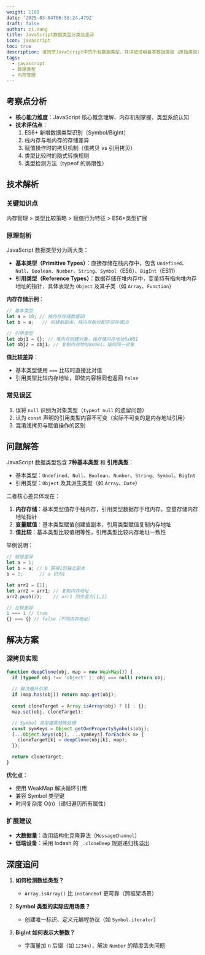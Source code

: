 ```yaml
---
weight: 1100
date: '2025-03-04T06:58:24.479Z'
draft: false
author: zi.Yang
title: JavaScript数据类型分类及差异
icon: javascript
toc: true
description: 请列举JavaScript中的所有数据类型，并详细说明基本数据类型（原始类型）与引用类型在内存存储方式、变量赋值行为以及值比较方式上的本质区别。
tags:
  - javascript
  - 数据类型
  - 内存管理
---
```


## 考察点分析

- **核心能力维度**：JavaScript 核心概念理解、内存机制掌握、类型系统认知
- **技术评估点**：
  1. ES6+ 新增数据类型识别（Symbol/BigInt）
  2. 栈内存与堆内存的存储差异
  3. 赋值操作时的拷贝机制（值拷贝 vs 引用拷贝）
  4. 类型比较时的隐式转换规则
  5. 类型检测方法（typeof 的局限性）

## 技术解析

### 关键知识点

内存管理 > 类型比较策略 > 赋值行为特征 > ES6+类型扩展

### 原理剖析

JavaScript 数据类型分为两大类：

- **基本类型（Primitive Types）**：直接存储在栈内存中，包含 `Undefined`、`Null`、`Boolean`、`Number`、`String`、`Symbol`（ES6）、`BigInt`（ES11）
- **引用类型（Reference Types）**：数据存储在堆内存中，变量持有指向堆内存地址的指针，具体表现为 `Object` 及其子类（如 `Array`、`Function`）

**内存存储示例**：

```javascript
// 基本类型
let a = 10; // 栈内存存储数值10
let b = a;   // 创建新副本，栈内存新分配空间存储10

// 引用类型
let obj1 = {}; // 堆内存创建对象，栈存储内存地址0x001
let obj2 = obj1; // 复制内存地址0x001，指向同一对象
```

**值比较差异**：

- 基本类型使用 `===` 比较时直接比对值
- 引用类型比较内存地址，即使内容相同也返回 `false`

### 常见误区

1. 误将 `null` 识别为对象类型（`typeof null` 的遗留问题）
2. 认为 `const` 声明的引用类型内容不可变（实际不可变的是内存地址引用）
3. 混淆浅拷贝与赋值操作的区别

## 问题解答

JavaScript 数据类型包含 **7种基本类型** 和 **引用类型**：

- 基本类型：`Undefined`、`Null`、`Boolean`、`Number`、`String`、`Symbol`、`BigInt`
- 引用类型：`Object` 及其派生类型（如 `Array`、`Date`）

二者核心差异体现在：

1. **内存存储**：基本类型值存于栈内存，引用类型数据存于堆内存，变量存储内存地址指针
2. **变量赋值**：基本类型赋值创建值副本，引用类型赋值复制内存地址
3. **值比较**：基本类型比较值相等性，引用类型比较内存地址一致性

举例说明：

```javascript
// 赋值差异
let a = 1;
let b = a; // b 获得1的独立副本
b = 2;      // a 仍为1

let arr1 = [1];
let arr2 = arr1; // 复制内存地址
arr2.push(2);    // arr1 同步变为[1,2]

// 比较差异
1 === 1 // true
{} === {} // false（不同内存地址）
```

## 解决方案

### 深拷贝实现

```javascript
function deepClone(obj, map = new WeakMap()) {
  if (typeof obj !== 'object' || obj === null) return obj;
  
  // 解决循环引用
  if (map.has(obj)) return map.get(obj);
  
  const cloneTarget = Array.isArray(obj) ? [] : {};
  map.set(obj, cloneTarget);

  // Symbol 类型键需特殊处理
  const symKeys = Object.getOwnPropertySymbols(obj);
  [...Object.keys(obj), ...symKeys].forEach(k => {
    cloneTarget[k] = deepClone(obj[k], map);
  });

  return cloneTarget;
}
```

**优化点**：

- 使用 WeakMap 解决循环引用
- 兼容 Symbol 类型键
- 时间复杂度 O(n)（递归遍历所有属性）

### 扩展建议

- **大数据量**：改用结构化克隆算法（`MessageChannel`）
- **低端设备**：采用 lodash 的 `_.cloneDeep` 规避递归栈溢出

## 深度追问

1. **如何检测数组类型？**
   - `Array.isArray()` 比 `instanceof` 更可靠（跨框架场景）

2. **Symbol 类型的实际应用场景？**
   - 创建唯一标识、定义元编程协议（如 `Symbol.iterator`）

3. **BigInt 如何表示大整数？**
   - 字面量加 n 后缀（如 `1234n`），解决 `Number` 的精度丢失问题

